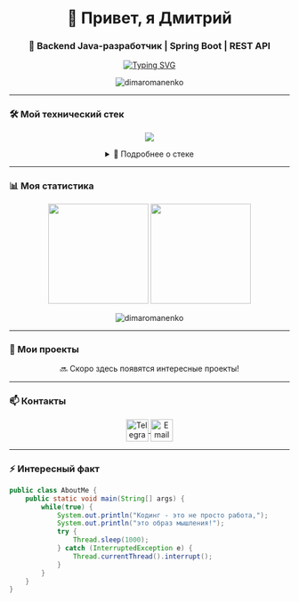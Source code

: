 <h1 align="center">👋 Привет, я Дмитрий</h1>
<h3 align="center">🚀 Backend Java-разработчик | Spring Boot | REST API</h3>

<p align="center">
  <a href="https://git.io/typing-svg"><img src="https://readme-typing-svg.herokuapp.com?font=Fira+Code&pause=1000&color=22F7AA&center=true&vCenter=true&width=435&lines=System.out.println(%22Hello+World%22);Backend+Java+Developer;Spring+Boot+%7C+Hibernate;REST+API+%7C+Docker;Always+learning+new+things" alt="Typing SVG" /></a>
</p>

<p align="center">
  <img src="https://komarev.com/ghpvc/?username=yourusername&label=Profile%20views&color=0e75b6&style=flat" alt="dimaromanenko" />
</p>

---

### 🛠 Мой технический стек

<p align="center">
  <img src="https://skillicons.dev/icons?i=java,spring,hibernate,postgresql,mysql,git,github,gitlab,docker,nginx,linux,idea&perline=6" />
</p>

<div align="center">
  <details>
  <summary>📌 Подробнее о стеке</summary>
  
  - **Языки**: Java 11+ (Collections, Stream API)
  - **Фреймворки**: Spring Boot, Hibernate
  - **Базы данных**: PostgreSQL, MySQL, JPA, JDBC
  - **Инструменты**: Maven/Gradle, Git, GitHub/GitLab
  - **DevOps**: Docker, Nginx, Linux (терминал)
  - **Архитектура**: REST API
  </details>
</div>

---

### 📊 Моя статистика

<p align="center">
  <img height="180em" src="https://github-readme-stats.vercel.app/api?username=yourusername&show_icons=true&theme=merko&include_all_commits=true&count_private=true"/>
  <img height="180em" src="https://github-readme-stats.vercel.app/api/top-langs/?username=yourusername&layout=compact&langs_count=8&theme=merko"/>
</p>

<p align="center">
  <img src="https://github-readme-streak-stats.herokuapp.com/?user=yourusername&theme=merko" alt="dimaromanenko" />
</p>

---

### 🚀 Мои проекты

<!-- Место для ваших будущих проектов -->
<p align="center">
  🔜 Скоро здесь появятся интересные проекты!
</p>

---

### 📫 Контакты

<p align="center">
  <a href="https://t.me/dimaromanenko01001" target="blank">
    <img align="center" src="https://skillicons.dev/icons?i=telegram" height="40" width="40" alt="Telegram" />
  </a>
  <a href="mailto:krysa.dima@mail.ru">
    <img align="center" src="https://skillicons.dev/icons?i=gmail" height="40" width="40" alt="Email" />
  </a>
</p>

---

### ⚡ Интересный факт

```java
public class AboutMe {
    public static void main(String[] args) {
        while(true) {
            System.out.println("Кодинг - это не просто работа,");
            System.out.println("это образ мышления!");
            try {
                Thread.sleep(1000);
            } catch (InterruptedException e) {
                Thread.currentThread().interrupt();
            }
        }
    }
}
